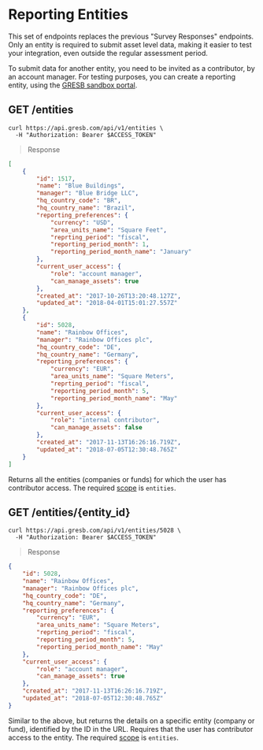 # Reporting Entities

<aside class="warning">
  This set of endpoints replaces the previous "Survey Responses" endpoints. Only
  an entity is required to submit asset level data, making it easier to test
  your integration, even outside the regular assessment period.
</aside>

To submit data for another entity, you need to be invited as a contributor, by
an account manager. For testing purposes, you can create a reporting entity,
using the [GRESB sandbox portal](https://api-sandbox.gresb.com/).

## GET /entities

```shell
curl https://api.gresb.com/api/v1/entities \
  -H "Authorization: Bearer $ACCESS_TOKEN"
```

> Response

```json
[
    {
        "id": 1517,
        "name": "Blue Buildings",
        "manager": "Blue Bridge LLC",
        "hq_country_code": "BR",
        "hq_country_name": "Brazil",
        "reporting_preferences": {
            "currency": "USD",
            "area_units_name": "Square Feet",
            "reprting_period": "fiscal",
            "reporting_period_month": 1,
            "reporting_period_month_name": "January"
        },
        "current_user_access": {
            "role": "account manager",
            "can_manage_assets": true
        },
        "created_at": "2017-10-26T13:20:48.127Z",
        "updated_at": "2018-04-01T15:01:27.557Z"
    },
    {
        "id": 5028,
        "name": "Rainbow Offices",
        "manager": "Rainbow Offices plc",
        "hq_country_code": "DE",
        "hq_country_name": "Germany",
        "reporting_preferences": {
            "currency": "EUR",
            "area_units_name": "Square Meters",
            "reprting_period": "fiscal",
            "reporting_period_month": 5,
            "reporting_period_month_name": "May"
        },
        "current_user_access": {
            "role": "internal contributor",
            "can_manage_assets": false
        },
        "created_at": "2017-11-13T16:26:16.719Z",
        "updated_at": "2018-07-05T12:30:48.765Z"
    }
]
```

Returns all the entities (companies or funds) for which the user has
contributor access. The required [scope](#api-authorization-oauth-scopes) is
`entities`.

## GET /entities/{entity_id}

```shell
curl https://api.gresb.com/api/v1/entities/5028 \
  -H "Authorization: Bearer $ACCESS_TOKEN"
```

> Response

```json
{
    "id": 5028,
    "name": "Rainbow Offices",
    "manager": "Rainbow Offices plc",
    "hq_country_code": "DE",
    "hq_country_name": "Germany",
    "reporting_preferences": {
        "currency": "EUR",
        "area_units_name": "Square Meters",
        "reprting_period": "fiscal",
        "reporting_period_month": 5,
        "reporting_period_month_name": "May"
    },
    "current_user_access": {
        "role": "account manager",
        "can_manage_assets": true
    },
    "created_at": "2017-11-13T16:26:16.719Z",
    "updated_at": "2018-07-05T12:30:48.765Z"
}
```

Similar to the above, but returns the details on a specific entity (company or
fund), identified by the ID in the URL. Requires that the user has contributor
access to the entity. The required [scope](#api-authorization-oauth-scopes) is
`entities`.
